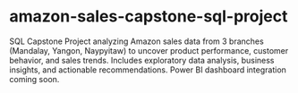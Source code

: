 # amazon-sales-capstone-sql-project
SQL Capstone Project analyzing Amazon sales data from 3 branches (Mandalay, Yangon, Naypyitaw) to uncover product performance, customer behavior, and sales trends. Includes exploratory data analysis, business insights, and actionable recommendations. Power BI dashboard integration coming soon.
